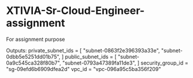 # XTIVIA-Sr-Cloud-Engineer-assignment
For assignment purpose

Outputs:
private_subnet_ids = [
  "subnet-0863f2e396393a33e",
  "subnet-0dbb5e5251dd01b75",
]
public_subnet_ids = [
  "subnet-0a9c545ca328f80b7",
  "subnet-0793a47389fa11de3",
]
security_group_id = "sg-09efd6b6909dfea2d"
vpc_id = "vpc-096a95c5ba356f209"